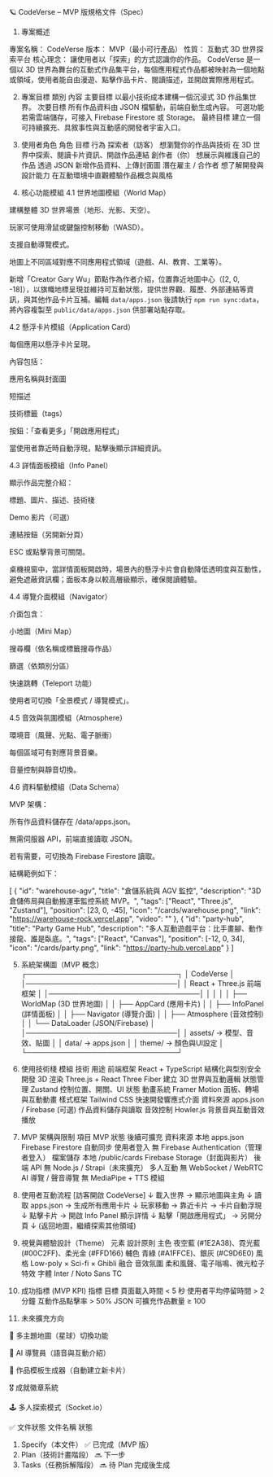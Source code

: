 🪐 CodeVerse – MVP 版規格文件（Spec）
1. 專案概述

專案名稱： CodeVerse
版本： MVP（最小可行產品）
性質： 互動式 3D 世界探索平台
核心理念：
讓使用者以「探索」的方式認識你的作品。
CodeVerse 是一個以 3D 世界為舞台的互動式作品集平台，每個應用程式作品都被映射為一個地點或領域，使用者能自由漫遊、點擊作品卡片、閱讀描述，並開啟實際應用程式。

2. 專案目標
類別	內容
主要目標	以最小技術成本建構一個沉浸式 3D 作品集世界。
次要目標	所有作品資料由 JSON 檔驅動，前端自動生成內容。
可選功能	若需雲端儲存，可接入 Firebase Firestore 或 Storage。
最終目標	建立一個可持續擴充、具敘事性與互動感的開發者宇宙入口。

3. 使用者角色
角色	目標	行為
探索者（訪客）	想瀏覽你的作品與技術	在 3D 世界中探索、閱讀卡片資訊、開啟作品連結
創作者（你）	想展示與維護自己的作品	透過 JSON 新增作品資料、上傳封面圖
潛在雇主 / 合作者	想了解開發與設計能力	在互動環境中直觀體驗作品概念與風格

4. 核心功能模組
4.1 世界地圖模組（World Map）

建構整體 3D 世界場景（地形、光影、天空）。

玩家可使用滑鼠或鍵盤控制移動（WASD）。

支援自動導覽模式。

地圖上不同區域對應不同應用程式領域（遊戲、AI、教育、工業等）。

新增「Creator Gary Wu」節點作為作者介紹，位置靠近地圖中心（[2, 0, -18]），以旗幟地標呈現並維持可互動狀態，提供世界觀、履歷、外部連結等資訊，與其他作品卡片互補。編輯 `data/apps.json` 後請執行 `npm run sync:data`，將內容複製至 `public/data/apps.json` 供部署站點存取。

4.2 懸浮卡片模組（Application Card）

每個應用以懸浮卡片呈現。

內容包括：

應用名稱與封面圖

短描述

技術標籤（tags）

按鈕：「查看更多」「開啟應用程式」

當使用者靠近時自動浮現，點擊後顯示詳細資訊。

4.3 詳情面板模組（Info Panel）

顯示作品完整介紹：

標題、圖片、描述、技術棧

Demo 影片（可選）

連結按鈕（另開新分頁）

ESC 或點擊背景可關閉。

桌機視窗中，當詳情面板開啟時，場景內的懸浮卡片會自動降低透明度與互動性，避免遮蔽資訊欄；面板本身以較高層級顯示，確保閱讀體驗。

4.4 導覽介面模組（Navigator）

介面包含：

小地圖（Mini Map）

搜尋欄（依名稱或標籤搜尋作品）

篩選（依類別分區）

快速跳轉（Teleport 功能）

使用者可切換「全景模式 / 導覽模式」。

4.5 音效與氛圍模組（Atmosphere）

環境音（風聲、光點、電子脈衝）

每個區域可有對應背景音樂。

音量控制與靜音切換。

4.6 資料驅動模組（Data Schema）

MVP 架構：

所有作品資料儲存在 /data/apps.json。

無需伺服器 API，前端直接讀取 JSON。

若有需要，可切換為 Firebase Firestore 讀取。

結構範例如下：

[
  {
    "id": "warehouse-agv",
    "title": "倉儲系統與 AGV 監控",
    "description": "3D 倉儲佈局與自動搬運車監控系統 MVP。",
    "tags": ["React", "Three.js", "Zustand"],
    "position": [23, 0, -45],
    "icon": "/cards/warehouse.png",
    "link": "https://warehouse-rock.vercel.app",
    "video": ""
  },
  {
    "id": "party-hub",
    "title": "Party Game Hub",
    "description": "多人互動遊戲平台：比手畫腳、動作接龍、誰是臥底。",
    "tags": ["React", "Canvas"],
    "position": [-12, 0, 34],
    "icon": "/cards/party.png",
    "link": "https://party-hub.vercel.app"
  }
]

5. 系統架構圖（MVP 概念）
┌──────────────────────────────┐
│           CodeVerse          │
│──────────────────────────────│
│   React + Three.js 前端框架  │
│──────────────────────────────│
│   │                          │
│   ├── WorldMap (3D 世界地圖) │
│   ├── AppCard (應用卡片)     │
│   ├── InfoPanel (詳情面板)   │
│   ├── Navigator (導覽介面)   │
│   ├── Atmosphere (音效控制)  │
│   └── DataLoader (JSON/Firebase) │
│──────────────────────────────│
│   assets/  → 模型、音效、貼圖 │
│   data/    → apps.json         │
│   theme/   → 顏色與UI設定      │
└──────────────────────────────┘

6. 使用技術棧
模組	技術	用途
前端框架	React + TypeScript	結構化與型別安全開發
3D 渲染	Three.js + React Three Fiber	建立 3D 世界與互動邏輯
狀態管理	Zustand	控制位置、開關、UI 狀態
動畫系統	Framer Motion	面板、轉場與互動動畫
樣式框架	Tailwind CSS	快速開發響應式介面
資料來源	apps.json / Firebase (可選)	作品資料儲存與讀取
音效控制	Howler.js	背景音與互動音效播放

7. MVP 架構與限制
項目	MVP 狀態	後續可擴充
資料來源	本地 apps.json	Firebase Firestore 自動同步
使用者登入	無	Firebase Authentication（管理者登入）
檔案儲存	本地 /public/cards	Firebase Storage（封面與影片）
後端 API	無	Node.js / Strapi（未來擴充）
多人互動	無	WebSocket / WebRTC
AI 導覽 / 聲音導覽	無	MediaPipe + TTS 模組

8. 使用者互動流程
[訪客開啟 CodeVerse]
       ↓
載入世界 → 顯示地圖與主角
       ↓
讀取 apps.json → 生成所有應用卡片
       ↓
玩家移動 → 靠近卡片 → 卡片自動浮現
       ↓
點擊卡片 → 開啟 Info Panel 顯示詳情
       ↓
點擊「開啟應用程式」 → 另開分頁
       ↓
(返回地圖，繼續探索其他領域)

9. 視覺與體驗設計（Theme）
元素	設計原則
主色	夜空藍 (#1E2A38)、霓光藍 (#00C2FF)、柔光金 (#FFD166)
輔色	青綠 (#A1FFCE)、銀灰 (#C9D6E0)
風格	Low-poly × Sci-fi × Ghibli 融合
音效氛圍	柔和風聲、電子嗡鳴、微光粒子特效
字體	Inter / Noto Sans TC

10. 成功指標 (MVP KPI)
指標	目標
頁面載入時間	< 5 秒
使用者平均停留時間	> 2 分鐘
互動作品點擊率	> 50%
JSON 可擴充作品數量	≥ 100

11. 未來擴充方向

🌌 多主題地圖（星球）切換功能

🧭 AI 導覽員（語音與互動介紹）

🧱 作品模板生成器（自動建立新卡片）

🎖 成就徽章系統

🕹 多人探索模式（Socket.io）

✅ 文件狀態
文件名稱	狀態
1. Specify（本文件）	✅ 已完成（MVP 版）
2. Plan（技術計畫階段）	🔜 下一步
3. Tasks（任務拆解階段）	🔜 待 Plan 完成後生成
